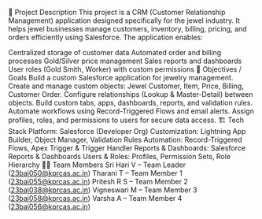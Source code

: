 📖 Project Description
This project is a CRM (Customer Relationship Management) application designed specifically for the jewel industry.
It helps jewel businesses manage customers, inventory, billing, pricing, and orders efficiently using Salesforce.
The application enables:

Centralized storage of customer data
Automated order and billing processes
Gold/Silver price management
Sales reports and dashboards
User roles (Gold Smith, Worker) with custom permissions
🎯 Objectives / Goals
Build a custom Salesforce application for jewelry management.
Create and manage custom objects: Jewel Customer, Item, Price, Billing, Customer Order.
Configure relationships (Lookup & Master-Detail) between objects.
Build custom tabs, apps, dashboards, reports, and validation rules.
Automate workflows using Record-Triggered Flows and email alerts.
Assign profiles, roles, and permissions to users for secure data access.
🏗️ Tech Stack
Platform: Salesforce (Developer Org)
Customization: Lightning App Builder, Object Manager, Validation Rules
Automation: Record-Triggered Flows, Apex Trigger & Trigger Handler
Reports & Dashboards: Salesforce Reports & Dashboards
Users & Roles: Profiles, Permission Sets, Role Hierarchy
👨‍💻 Team Members
Sri Hari V – Team Leader (23bai050@kprcas.ac.in)
Tharani T – Team Member 1 (23bai055@kprcas.ac.in)
Pritesh R S – Team Member 2 (23bai038@kprcas.ac.in)
Vigneswari M – Team Member 3 (23bai058@kprcas.ac.in)
Varsha A – Team Member 4 (23bai056@kprcas.ac.in)
